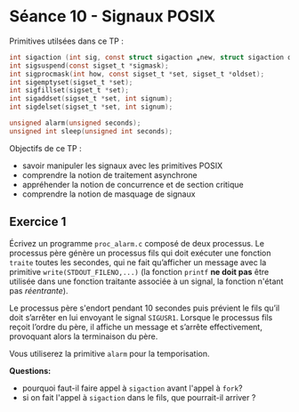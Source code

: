 # Séance 10 - Signaux POSIX

Primitives utilsées dans ce TP :

```c
int sigaction (int sig, const struct sigaction ⁎new, struct sigaction old);
int sigsuspend(const sigset_t *sigmask);
int sigprocmask(int how, const sigset_t *set, sigset_t *oldset);
int sigemptyset(sigset_t *set);
int sigfillset(sigset_t *set);
int sigaddset(sigset_t *set, int signum);
int sigdelset(sigset_t *set, int signum);
```

```c
unsigned alarm(unsigned seconds);
unsigned int sleep(unsigned int seconds); 
```


Objectifs de ce TP :
* savoir manipuler les signaux avec les primitives POSIX
* comprendre la notion de traitement asynchrone
* appréhender la notion de concurrence et de section critique
* comprendre la notion de masquage de signaux

## Exercice 1 
Écrivez un programme `proc_alarm.c` composé de deux processus. Le processus père génère un processus fils qui doit exécuter une fonction `traite` toutes les secondes, qui ne fait qu’afficher un message avec la primitive `write(STDOUT_FILENO,...)` (la fonction `printf` **ne doit pas** être utilisée dans une fonction traitante associée à un signal, la fonction n'étant pas *réentrante*).

Le processus père s'endort pendant 10 secondes puis prévient le fils qu’il doit s’arrêter en lui envoyant le signal `SIGUSR1`. Lorsque le processus fils reçoit l’ordre du père, il affiche un message et s’arrête effectivement, provoquant alors la terminaison du père. 

Vous utiliserez la primitive `alarm` pour la temporisation.

**Questions:**
- pourquoi faut-il faire appel à `sigaction` avant l'appel à `fork`?
- si on fait l'appel à `sigaction` dans le fils, que pourrait-il arriver ?


